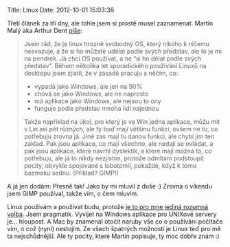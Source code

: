 Title: Linux
Date: 2012-10-01 15:03:36

Třetí článek za tři dny, ale tohle jsem si prostě musel zaznamenat. Martin Malý aka Arthur Dent [píše](http://www.misantrop.info/galaxy-tab-2-7-0-a-androidi-tablety-vubec/):

> Jsem rád, že je linux hrozně svobodný OS, který nikoho k ničemu nesvazuje, a že si ho můžete udělat podle svých představ, ale to je mi na pendrek. Já
> chci OS používat, a ne “si ho dělat podle svých představ”. Během několika let sporadického používání Linuxů na desktopu jsem zjistil, že v zásadě
> pracuju s něčím, co:
>
> - vypadá jako Windows, ale jen na 90%
> - chová se jako Windows, ale ne naprosto
> - má aplikace jako Windows, ale nejsou to ony
> - funguje podle představ mnoha lidí najednou
>
> Takže například na úkol, pro který je ve Win jedna aplikace, můžu mít v Lin asi pět různých, ale ty buď mají většinu funkcí, ovšem ne tu, co potřebuju
> zrovna já. Jiné zas mají tu danou funkci, ale chybí jim ten základ. Pak jsou aplikace, co mají všechno, ale nedají se ovládat, a pak jsou aplikace,
> které navrhl dyslektik, a které mají možná to, co potřebuju, ale já to nikdy nezjistím, protože odmítám podstoupit pocity, obvykle spojované s
> lobotomií, pokaždé, když k tomu bazmeku sednu. (Příklad? GIMP!)

A já jen dodám: Přesně tak! Jako by mi mluvil z duše :) Zrovna o víkendu jsem GIMP používal, takže vím, o čem mluvím.

Linux používám a používat budu, protože [je to pro mne jediná rozumná volba](http://honzajavorek.cz/blog/jaky-si-mam-vybrat-linux). Jsem pragmatik. Vyvíjet na Windows aplikace pro UNIXové servery je... hloupost. A Mac by znamenal otočit naruby vše co o používání počítače vím, o což (nyní) nestojím. Ze všech špatných možností je Linux teď pro mě ta nejschůdnější. Ale ty pocity, které Martin popisuje, ty moc dobře znám :)
